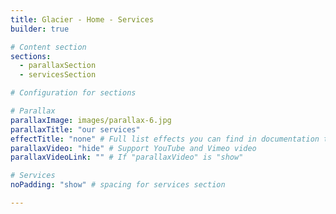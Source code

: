 ```yaml
---
title: Glacier - Home - Services
builder: true

# Content section
sections:
  - parallaxSection
  - servicesSection

# Configuration for sections

# Parallax
parallaxImage: images/parallax-6.jpg
parallaxTitle: "our services"
effectTitle: "none" # Full list effects you can find in documentation theme
parallaxVideo: "hide" # Support YouTube and Vimeo video 
parallaxVideoLink: "" # If "parallaxVideo" is "show"

# Services
noPadding: "show" # spacing for services section

---
```

